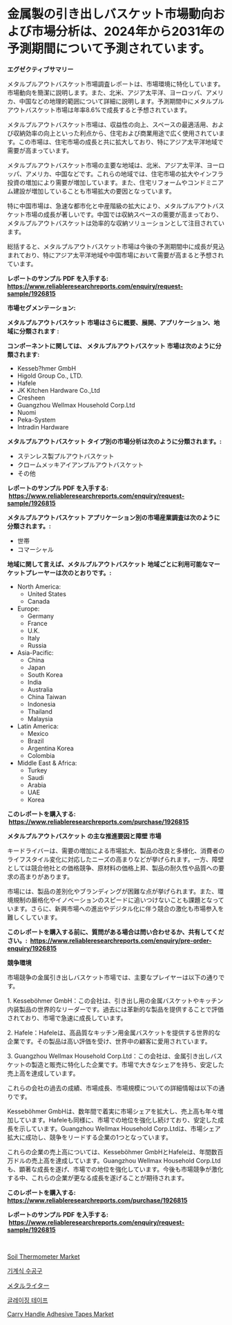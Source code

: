 <p><h1>金属製の引き出しバスケット市場動向および市場分析は、2024年から2031年の予測期間について予測されています。</h1></p><p><strong>エグゼクティブサマリー</strong></p>
<p><p>メタルプルアウトバスケット市場調査レポートは、市場環境に特化しています。市場動向を簡潔に説明します。また、北米、アジア太平洋、ヨーロッパ、アメリカ、中国などの地理的範囲について詳細に説明します。予測期間中にメタルプルアウトバスケット市場は年率8.6%で成長すると予想されています。</p><p>メタルプルアウトバスケット市場は、収益性の向上、スペースの最適活用、および収納効率の向上といった利点から、住宅および商業用途で広く使用されています。この市場は、住宅市場の成長と共に拡大しており、特にアジア太平洋地域で需要が高まっています。</p><p>メタルプルアウトバスケット市場の主要な地域は、北米、アジア太平洋、ヨーロッパ、アメリカ、中国などです。これらの地域では、住宅市場の拡大やインフラ投資の増加により需要が増加しています。また、住宅リフォームやコンドミニアム建設が増加していることも市場拡大の要因となっています。</p><p>特に中国市場は、急速な都市化と中産階級の拡大により、メタルプルアウトバスケット市場の成長が著しいです。中国では収納スペースの需要が高まっており、メタルプルアウトバスケットは効率的な収納ソリューションとして注目されています。</p><p>総括すると、メタルプルアウトバスケット市場は今後の予測期間中に成長が見込まれており、特にアジア太平洋地域や中国市場において需要が高まると予想されています。</p></p>
<p><strong>レポートのサンプル PDF を入手する: <a href="https://www.reliableresearchreports.com/enquiry/request-sample/1926815">https://www.reliableresearchreports.com/enquiry/request-sample/1926815</a></strong></p>
<p><strong>市場セグメンテーション:</strong></p>
<p><strong> メタルプルアウトバスケット 市場はさらに概要、展開、アプリケーション、地域に分類されます :</strong></p>
<p><strong>コンポーネントに関しては、 メタルプルアウトバスケット 市場は次のように分類されます: &nbsp;</strong></p>
<p><ul><li>Kesseb?hmer GmbH</li><li>Higold Group Co., LTD.</li><li>Hafele</li><li>JK Kitchen Hardware Co.,Ltd</li><li>Cresheen</li><li>Guangzhou Wellmax Household Corp.Ltd</li><li>Nuomi</li><li>Peka-System</li><li>Intradin Hardware</li></ul></p>
<p><strong> メタルプルアウトバスケット タイプ別の市場分析は次のように分類されます。:</strong></p>
<p><ul><li>ステンレス製プルアウトバスケット</li><li>クロームメッキアイアンプルアウトバスケット</li><li>その他</li></ul></p>
<p><strong>レポートのサンプル PDF を入手する: &nbsp;<a href="https://www.reliableresearchreports.com/enquiry/request-sample/1926815">https://www.reliableresearchreports.com/enquiry/request-sample/1926815</a></strong></p>
<p><strong> メタルプルアウトバスケット アプリケーション別の市場産業調査は次のように分類されます。:</strong></p>
<p><ul><li>世帯</li><li>コマーシャル</li></ul></p>
<p><strong>地域に関して言えば、メタルプルアウトバスケット 地域ごとに利用可能なマーケットプレーヤーは次のとおりです。:</strong></p>
<p><ul>
    <li>
        North America:
        <ul>
            <li>United States</li>
            <li>Canada</li>
        </ul>
    </li>
    <li>
        Europe:
        <ul>
            <li>Germany</li>
            <li>France</li>
            <li>U.K.</li>
            <li>Italy</li>
            <li>Russia</li>
        </ul>
    </li>
    <li>
        Asia-Pacific:
        <ul>
            <li>China</li>
            <li>Japan</li>
            <li>South Korea</li>
            <li>India</li>
            <li>Australia</li>
            <li>China Taiwan</li>
            <li>Indonesia</li>
            <li>Thailand</li>
            <li>Malaysia</li>
        </ul>
    </li>
    <li>
        Latin America:
        <ul>
            <li>Mexico</li>
            <li>Brazil</li>
            <li>Argentina Korea</li>
            <li>Colombia</li>
        </ul>
    </li>
    <li>
        Middle East & Africa:
        <ul>
            <li>Turkey</li>
            <li>Saudi</li>
            <li>Arabia</li>
            <li>UAE</li>
            <li>Korea</li>
        </ul>
    </li>
    </ul></p>
<p><strong>このレポートを購入する: &nbsp;<a href="https://www.reliableresearchreports.com/purchase/1926815">https://www.reliableresearchreports.com/purchase/1926815</a></strong></p>
<p><strong>メタルプルアウトバスケット の主な推進要因と障壁 市場</strong></p>
<p><p>キードライバーは、需要の増加による市場拡大、製品の改良と多様化、消費者のライフスタイル変化に対応したニーズの高まりなどが挙げられます。一方、障壁としては競合他社との価格競争、原材料の価格上昇、製品の耐久性や品質への要求の高まりがあります。</p><p>市場には、製品の差別化やブランディングが困難な点が挙げられます。また、環境規制の厳格化やイノベーションのスピードに追いつけないことも課題となっています。さらに、新興市場への進出やデジタル化に伴う競合の激化も市場参入を難しくしています。</p></p>
<p><strong>このレポートを購入する前に、質問がある場合は問い合わせるか、共有してください。:&nbsp; <a href="https://www.reliableresearchreports.com/enquiry/pre-order-enquiry/1926815">https://www.reliableresearchreports.com/enquiry/pre-order-enquiry/1926815</a></strong></p>
<p><strong>競争環境</strong></p>
<p><p>市場競争の金属引き出しバスケット市場では、主要なプレイヤーは以下の通りです。</p><p>1. Kesseböhmer GmbH：この会社は、引き出し用の金属バスケットやキッチン内装製品の世界的なリーダーです。過去には革新的な製品を提供することで評価されており、市場で急速に成長しています。</p><p>2. Hafele：Hafeleは、高品質なキッチン用金属バスケットを提供する世界的な企業です。その製品は高い評価を受け、世界中の顧客に愛用されています。</p><p>3. Guangzhou Wellmax Household Corp.Ltd：この会社は、金属引き出しバスケットの製造と販売に特化した企業です。市場で大きなシェアを持ち、安定した売上高を達成しています。</p><p>これらの会社の過去の成績、市場成長、市場規模についての詳細情報は以下の通りです。</p><p>Kesseböhmer GmbHは、数年間で着実に市場シェアを拡大し、売上高も年々増加しています。Hafeleも同様に、市場での地位を強化し続けており、安定した成長を示しています。Guangzhou Wellmax Household Corp.Ltdは、市場シェア拡大に成功し、競争をリードする企業の1つとなっています。</p><p>これらの企業の売上高については、Kesseböhmer GmbHとHafeleは、年間数百万ドルの売上高を達成しています。Guangzhou Wellmax Household Corp.Ltdも、顕著な成長を遂げ、市場での地位を強化しています。今後も市場競争が激化する中、これらの企業が更なる成長を遂げることが期待されます。</p></p>
<p><strong>このレポートを購入する: &nbsp; <a href="https://www.reliableresearchreports.com/purchase/1926815">https://www.reliableresearchreports.com/purchase/1926815</a></strong></p>
<p><strong>レポートのサンプル PDF を入手する: &nbsp;<a href="https://www.reliableresearchreports.com/enquiry/request-sample/1926815">https://www.reliableresearchreports.com/enquiry/request-sample/1926815</a></strong><strong></strong></p>
<p>&nbsp;</p>
<p><p><a href="https://frill-swim-3cd.notion.site/Soil-Thermometer-Market-Offer-Valuable-Insights-into-Market-Size-Market-Share-Market-Trends-and-P-558a7a63c9054860b9a2ee9f8f830355">Soil Thermometer Market</a></p><p><a href="https://medium.com/@plelbej847484502/%EA%B8%B0%EA%B3%84-%EC%88%98%EA%B3%B5%EA%B5%AC-%EC%8B%9C%EC%9E%A5-%EA%B7%9C%EB%AA%A8-%EC%8B%9C%EC%9E%A5-%EC%A0%84%EB%A7%9D-%EB%B0%8F-%EC%8B%9C%EC%9E%A5-%EC%98%88%EC%B8%A1-2024%EB%85%84%EB%B6%80%ED%84%B0-2031%EB%85%84%EA%B9%8C%EC%A7%80-51813677b476">기계식 수공구</a></p><p><a href="https://github.com/oqoeusbvpadwjs08/Market-Research-Report-List-1/blob/main/6607160187496.md">メタルライター</a></p><p><a href="https://github.com/vs2869dizt0/Market-Research-Report-List-1/blob/main/8142714187377.md">글레이징 테이프</a></p><p><a href="https://view.publitas.com/reportprime-1/carry-handle-adhesive-tapes-market-size-furnishes-valuable-information-encompassing-market-share-market-trends-and-projections-spanning-from-2024-to-2031/">Carry Handle Adhesive Tapes Market</a></p></p>